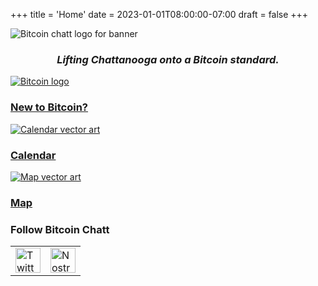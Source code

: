 +++
title = 'Home'
date = 2023-01-01T08:00:00-07:00
draft = false
+++


<div class="banner">
  <img class="banner-element" src="/images/Logos/BitcoinChatt_square-transparent.png" alt="Bitcoin chatt logo for banner"/>
</div>

<h3 style="text-align: center"><em>Lifting Chattanooga onto a Bitcoin standard.</em></h3>

<div class="nav">
  <div class="nav-box">
    <a href="./coming_soon">
      <img class="nav-element" src="./images/btc.png" alt="Bitcoin logo"/>
      <h3>New to Bitcoin?</h3>
    </a>
  </div>
  <!--
  <div class="nav-box">
    <a href="./coming_soon">
      <img class="nav-element" src="./images/placeholder.png" alt="Placeholder image"/>
      <h3>Blog</h3>
    </a>
  </div>-->
  <div class="nav-box">
    <a href="./coming_soon">
      <img class="nav-element" src="./images/calendar.png" alt="Calendar vector art"/>
      <h3>Calendar</h3>
    </a>
  </div>
  <div class="nav-box">
    <a href="./coming_soon">
      <img class="nav-element" src="./images/map.png" alt="Map vector art"/>
      <h3>Map</h3>
    </a>
  </div>
</div>

<div class="social-links">
  <h3 class="social-links">Follow Bitcoin Chatt</h3>
  <table>
    <tr>
      <td>
        <a target="_blank" href="https://x.com/bitcoinchatt">
          <img height="40rem" src="./images/Logos/Twitter-X-Logo.png" alt="Twitter/X logo"/>
        </a>
      </td>
      <td>
        <a href="https://nostr.at/npub1fdc5nr47gx8pcz9cppyat9fx0gc9hv48nke7pf78drx7rpqw28ksqgx779">
          <img height="40rem" src="./images/Logos/Nostr-Logo.png" alt="Nostr logo"/>
        </a>
      </td>
    </tr>
  </table>
</div>